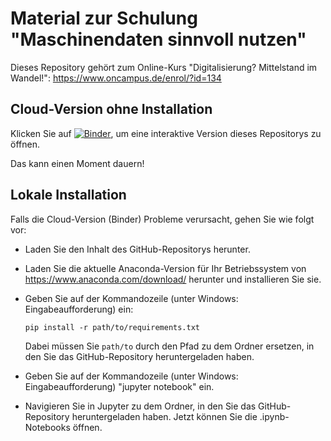 Material zur Schulung "Maschinendaten sinnvoll nutzen"
======================================================

Dieses Repository gehört zum Online-Kurs "Digitalisierung? Mittelstand im Wandel!": https://www.oncampus.de/enrol/?id=134

Cloud-Version ohne Installation
-------------------------------

Klicken Sie auf [![Binder](https://mybinder.org/badge.svg)](https://mybinder.org/v2/gh/ChristianePl/schulung-maschinendaten-sinnvoll-nutzen/master), um eine interaktive Version dieses Repositorys zu öffnen.

Das kann einen Moment dauern!

Lokale Installation
-------------------

Falls die Cloud-Version (Binder) Probleme verursacht, gehen Sie wie folgt vor: 

* Laden Sie den Inhalt des GitHub-Repositorys herunter.

* Laden Sie die aktuelle Anaconda-Version für Ihr Betriebssystem von https://www.anaconda.com/download/ herunter und installieren Sie sie.

* Geben Sie auf der Kommandozeile (unter Windows: Eingabeaufforderung) ein: 

  ```pip install -r path/to/requirements.txt``` 

  Dabei müssen Sie ```path/to``` durch den Pfad zu dem Ordner ersetzen, in den Sie das GitHub-Repository heruntergeladen haben.

* Geben Sie auf der Kommandozeile (unter Windows: Eingabeaufforderung) "jupyter notebook" ein.

* Navigieren Sie in Jupyter zu dem Ordner, in den Sie das GitHub-Repository heruntergeladen haben. Jetzt können Sie die .ipynb-Notebooks öffnen.
